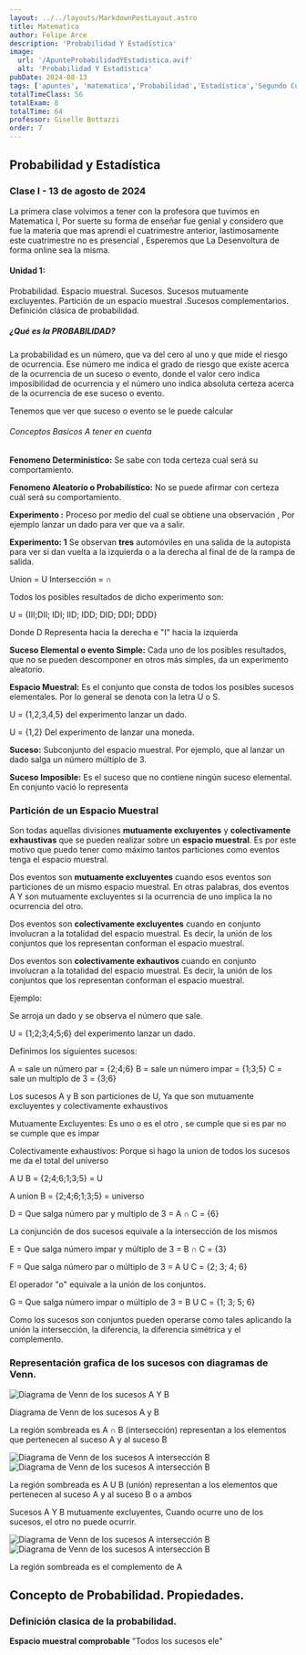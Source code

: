 ```yaml
---
layout: ../../layouts/MarkdownPostLayout.astro
title: Matematica
author: Felipe Arce
description: 'Probabilidad Y Estadística'
image:
  url: '/ApunteProbabilidadYEstadistica.avif'
  alt: 'Probabilidad Y Estadística'
pubDate: 2024-08-13
tags: ['apuntes', 'matematica','Probabilidad','Estadística','Segundo Cuatrimestre']
totalTimeClass: 56
totalExam: 8
totalTime: 64
professor: Giselle Bottazzi
order: 7
---
```


## Probabilidad y Estadística

### Clase I - 13 de agosto de 2024

La primera clase volvimos a tener con la profesora que tuvimos en Matematica I, Por suerte su forma de enseñar fue genial y considero que fue la materia que mas aprendi el cuatrimestre anterior, lastimosamente este cuatrimestre no es presencial , Esperemos que La Desenvoltura de forma online sea la misma.

#### Unidad 1:

Probabilidad. Espacio muestral. Sucesos. Sucesos mutuamente excluyentes. Partición de un espacio muestral .Sucesos complementarios. Definición clásica de probabilidad.

##### ¿Qué es la PROBABILIDAD?

La probabilidad es un número, que va del cero al uno y que mide el riesgo de ocurrencia. Ese número me indica el grado de riesgo que existe acerca de la ocurrencia de un suceso o evento, donde el valor cero indica imposibilidad de ocurrencia y el número uno indica absoluta certeza acerca de la ocurrencia de ese suceso o evento.

Tenemos que ver que suceso o evento se le puede calcular 

###### Conceptos Basicos A tener en cuenta

**Fenomeno Deterministico:** Se sabe  con toda certeza cual será su comportamiento.

**Fenomeno Aleatorio o Probabilístico:** No se puede afirmar con certeza cuál será su comportamiento.

**Experimento :** Proceso por medio del cual se obtiene una observación ,
Por ejemplo lanzar un dado para ver que va a salir.


**Experimento: 1** Se observan **tres** automóviles en una salida de la autopista para ver si dan vuelta a la izquierda o a la derecha al final de de la rampa de salida.

Union  = U
Intersección = ∩

Todos los posibles resultados de dicho experimento son:

U = {III;DII; IDI; IID; IDD; DID; DDI; DDD}

Donde D Representa hacia la derecha e "I" hacia la izquierda

**Suceso Elemental o evento Simple:** Cada uno de los posibles resultados, que no se pueden descomponer en otros más simples, da un experimento aleatorio.

**Espacio Muestral:** Es el conjunto que consta de todos los posibles sucesos elementales. Por lo general se denota con la letra U o S.

U = {1,2,3,4,5} del experimento lanzar un dado.

U = {1,2} Del experimento de lanzar una moneda.

**Suceso:** Subconjunto del espacio muestral. Por ejemplo, que al lanzar un dado salga un número múltiplo de 3.

**Suceso Imposible:** Es el suceso que no contiene ningún suceso elemental. En conjunto vació lo representa

<h3 class="text-center uppercase">Partición de un Espacio Muestral</h3>

Son todas aquellas divisiones **mutuamente excluyentes** y **colectivamente exhaustivas** que se pueden realizar sobre un **espacio muestral**. Es por este motivo que puedo tener como máximo tantos particiones como eventos tenga el espacio muestral.

Dos eventos son **mutuamente excluyentes** cuando esos eventos son particiones de un mismo espacio muestral. En otras palabras, dos eventos A Y son mutuamente excluyentes si la ocurrencia de uno implica la no ocurrencia del otro.

Dos eventos son **colectivamente excluyentes** cuando en conjunto involucran a la totalidad del espacio muestral. Es decir, la unión de los conjuntos que los representan conforman el espacio muestral. 

Dos eventos son **colectivamente exhautivos** cuando en conjunto involucran a la totalidad del espacio muestral. Es decir, la unión de los conjuntos que los representan conforman el espacio muestral. 

Ejemplo:

Se arroja un dado  y se observa el número que sale.

U = {1;2;3;4;5;6} del experimento lanzar un dado.

Definimos los siguientes sucesos:

A = sale un número par = {2;4;6}
B = sale un número impar = {1;3;5}
C = sale un multiplo de 3 = {3;6}

Los sucesos A y B son particiones de U, Ya que son mutuamente excluyentes y colectivamente exhaustivos

Mutuamente Excluyentes: Es uno o es el otro , se cumple que si es par no se cumple que es impar 

Colectivamente exhaustivos: Porque si hago la union de todos los sucesos me da el total del universo

A U B = {2;4;6;1;3;5} = U

A union B = {2;4;6;1;3;5} = universo

D = Que salga número par y multiplo de 3 = A ∩ C = {6}

La conjunción de dos sucesos equivale a la intersección de los mismos 

E = Que salga número impar y múltiplo de 3 = B ∩ C = {3}

F = Que salga número par o múltiplo de 3 = A U C = {2; 3; 4; 6}

El operador "o" equivale a la unión de los conjuntos.

G = Que salga número impar o múltiplo de 3 = B U C = {1; 3; 5; 6}

Como los sucesos son conjuntos pueden operarse como tales aplicando la unión la intersección, la diferencia, la diferencia simétrica y el complemento.

<h3 class="text-center uppercase">Representación grafica de los sucesos con diagramas de Venn.</h3>

<div class="flex items-center justify-around">
<img src="/DiagramaVennProbabilidad1.svg"
     alt="Diagrama de Venn de los sucesos A Y B"
     class="max-w-80">
<p> Diagrama de Venn de los sucesos A y B</p>
</div>

<div class="flex items-center justify-around">
<p>La región sombreada es A ∩ B (intersección) representan a los elementos que pertenecen al suceso A y al suceso B</p>
<img src="/DiagramaVennProbabilidad2.svg"
     alt="Diagrama de Venn de los sucesos A intersección B"
     class="max-w-80">
</div>

<div class="flex items-center justify-around">
<img src="/DiagramaVennProbabilidad3.svg"
     alt="Diagrama de Venn de los sucesos A intersección B"
     class="max-w-80">
<p>La región sombreada es A U B (unión) representan a los elementos que pertenecen al suceso A y al suceso B o a ambos</p>
</div>

<div class="flex items-center justify-around">
<p><span class="font-bold">Sucesos A Y B mutuamente excluyentes</span>, Cuando ocurre uno de los sucesos, el otro no puede ocurrir.</p>
<img src="/DiagramaVennProbabilidad4.svg"
     alt="Diagrama de Venn de los sucesos A intersección B"
     class="max-w-80">
</div>

<div class="flex items-center justify-around">
<img src="/DiagramaVennProbabilidad5.svg"
     alt="Diagrama de Venn de los sucesos A intersección B"
     class="max-w-80">
<p>La región sombreada es el complemento de A</p>
</div>












## Concepto de Probabilidad. Propiedades.
### Definición clasica de la probabilidad.

**Espacio muestral comprobable** "Todos los sucesos ele"
